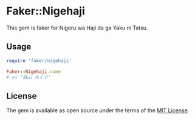 # Faker::Nigehaji

This gem is faker for Nigeru wa Haji da ga Yaku ni Tatsu.

## Usage

```ruby
require 'faker/nigehaji'

Faker::Nigehaji.name
# => "森山 みくり"
```

## License

The gem is available as open source under the terms of the [MIT License](http://opensource.org/licenses/MIT).
